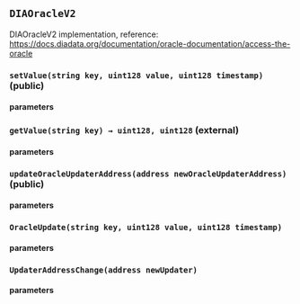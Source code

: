## `DIAOracleV2`

DIAOracleV2 implementation, reference: https://docs.diadata.org/documentation/oracle-documentation/access-the-oracle

### `setValue(string key, uint128 value, uint128 timestamp)` (public)

#### parameters

### `getValue(string key) → uint128, uint128` (external)

#### parameters

### `updateOracleUpdaterAddress(address newOracleUpdaterAddress)` (public)

#### parameters

### `OracleUpdate(string key, uint128 value, uint128 timestamp)`

#### parameters

### `UpdaterAddressChange(address newUpdater)`

#### parameters
